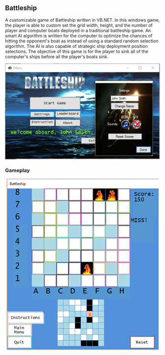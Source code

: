 ## Battleship

A customizable game of Battleship written in VB.NET. In this windows game, the player is able to custom set the grid width, height, and the number of player and computer boats deployed in a traditional battleship game. An smart AI algorithm is written for the computer to optimize the chances of hitting the opponent's boat as instead of using a standard random selection algorithm. The AI is also capable of strategic ship deployment position selections. The objective of this game is for the player to sink all of the computer's ships before all the player's boats sink.

<p align="center">
  <img src = "battleship-modal.png">
</p>

### Gameplay
<p align="center">
  <img src = "battleship.png">
</p>
